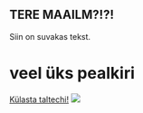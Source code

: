  <!DOCTYPE html>
 <html>
  <h2>TERE MAAILM?!?!</h2>
   <p>Siin on suvakas tekst.</p>
  <h1>veel üks pealkiri</h1>
 <a href="https://www.taltech.ee">Külasta taltechi!</a>
 <img src="[img_girl.jpg](https://encrypted-tbn0.gstatic.com/images?q=tbn:ANd9GcRCKKt42XREUuuYXg6QNV9nFpmwm6LBWwMWmQ&usqp=CAU)https://encrypted-tbn0.gstatic.com/images?q=tbn:ANd9GcRCKKt42XREUuuYXg6QNV9nFpmwm6LBWwMWmQ&usqp=CAU"> 
<html>
